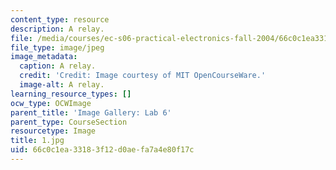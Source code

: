 ```yaml
---
content_type: resource
description: A relay.
file: /media/courses/ec-s06-practical-electronics-fall-2004/66c0c1ea33183f12d0aefa7a4e80f17c_1.jpg
file_type: image/jpeg
image_metadata:
  caption: A relay.
  credit: 'Credit: Image courtesy of MIT OpenCourseWare.'
  image-alt: A relay.
learning_resource_types: []
ocw_type: OCWImage
parent_title: 'Image Gallery: Lab 6'
parent_type: CourseSection
resourcetype: Image
title: 1.jpg
uid: 66c0c1ea-3318-3f12-d0ae-fa7a4e80f17c
---
```

